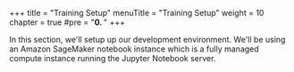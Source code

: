 +++
title = "Training Setup"
menuTitle = "Training Setup"
weight = 10
chapter = true
#pre = "<b>0. </b>"
+++

In this section, we'll setup up our development environment.
We'll be using an Amazon SageMaker notebook instance which is a fully managed compute instance running the Jupyter Notebook server.
